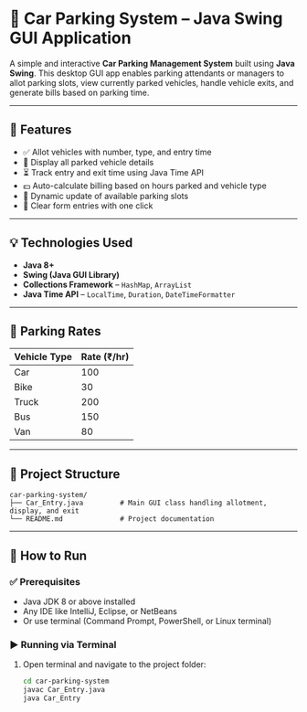 # 🚗 Car Parking System – Java Swing GUI Application

A simple and interactive **Car Parking Management System** built using **Java Swing**. This desktop GUI app enables parking attendants or managers to allot parking slots, view currently parked vehicles, handle vehicle exits, and generate bills based on parking time.

---

## 🔧 Features

- ✅ Allot vehicles with number, type, and entry time
- 📃 Display all parked vehicle details
- ⏳ Track entry and exit time using Java Time API
- 💵 Auto-calculate billing based on hours parked and vehicle type
- 🧮 Dynamic update of available parking slots
- 🧼 Clear form entries with one click

---

## 💡 Technologies Used

- **Java 8+**
- **Swing (Java GUI Library)**
- **Collections Framework** – `HashMap`, `ArrayList`
- **Java Time API** – `LocalTime`, `Duration`, `DateTimeFormatter`

---

## 🧮 Parking Rates

| Vehicle Type | Rate (₹/hr) |
|--------------|------------|
| Car          | 100        |
| Bike         | 30         |
| Truck        | 200        |
| Bus          | 150        |
| Van          | 80         |

---

## 📁 Project Structure

```text
car-parking-system/
├── Car_Entry.java         # Main GUI class handling allotment, display, and exit
└── README.md              # Project documentation
```

---

## 🚀 How to Run

### ✅ Prerequisites

- Java JDK 8 or above installed  
- Any IDE like IntelliJ, Eclipse, or NetBeans  
- Or use terminal (Command Prompt, PowerShell, or Linux terminal)

### ▶️ Running via Terminal

1. Open terminal and navigate to the project folder:
   ```bash
   cd car-parking-system
   javac Car_Entry.java
   java Car_Entry

